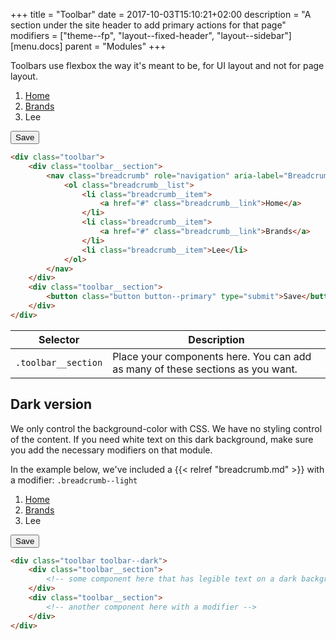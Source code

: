 +++
title = "Toolbar"
date = 2017-10-03T15:10:21+02:00
description = "A section under the site header to add primary actions for that page"
modifiers = ["theme--fp", "layout--fixed-header", "layout--sidebar"]
[menu.docs]
parent = "Modules"
+++

Toolbars use flexbox the way it's meant to be, for UI layout and not for page layout.

<div class="fp-example">
	<div class="toolbar">
		<div class="toolbar__section">
			<nav class="breadcrumb" role="navigation" aria-label="Breadcrumb">
				<ol class="breadcrumb__list">
					<li class="breadcrumb__item">
						<a href="#" class="breadcrumb__link">Home</a>
					</li>
					<li class="breadcrumb__item">
						<a href="#" class="breadcrumb__link">Brands</a>
					</li>
					<li class="breadcrumb__item">Lee</li>
				</ol>
			</nav>
		</div>
		<div class="toolbar__section">
			<button class="button button--primary" type="submit">Save</button>
		</div>
	</div>
</div>

```html
<div class="toolbar">
	<div class="toolbar__section">
		<nav class="breadcrumb" role="navigation" aria-label="Breadcrumb">
			<ol class="breadcrumb__list">
				<li class="breadcrumb__item">
					<a href="#" class="breadcrumb__link">Home</a>
				</li>
				<li class="breadcrumb__item">
					<a href="#" class="breadcrumb__link">Brands</a>
				</li>
				<li class="breadcrumb__item">Lee</li>
			</ol>
		</nav>
	</div>
	<div class="toolbar__section">
		<button class="button button--primary" type="submit">Save</button>
	</div>
</div>
```

<table class="table table--horizontal-borders">
	<thead>
		<tr>
			<th>Selector</th>
			<th>Description</th>
		</tr>
	</thead>
	<tbody>
		<tr>
			<td><code>.toolbar__section</code></td>
			<td>Place your components here. You can add as many of these sections as you want.</td>
		</tr>
	</tbody>
</table>

## Dark version

We only control the background-color with CSS. We have no styling control of the content. If you need
white text on this dark background, make sure you add the necessary modifiers on that module.

In the example below, we've included a {{< relref "breadcrumb.md" >}} with a modifier: `.breadcrumb--light`

<div class="fp-example">
	<div class="toolbar toolbar--dark">
		<div class="toolbar__section">
			<nav class="breadcrumb breadcrumb--light" role="navigation" aria-label="Breadcrumb">
				<ol class="breadcrumb__list ">
					<li class="breadcrumb__item">
						<a href="#" class="breadcrumb__link">Home</a>
					</li>
					<li class="breadcrumb__item">
						<a href="#" class="breadcrumb__link">Brands</a>
					</li>
					<li class="breadcrumb__item">Lee</li>
				</ol>
			</nav>
		</div>
		<div class="toolbar__section">
			<button class="button button--primary" type="submit">Save</button>
		</div>
	</div>
</div>

```html
<div class="toolbar toolbar--dark">
	<div class="toolbar__section">
		<!-- some component here that has legible text on a dark background -->
	</div>
	<div class="toolbar__section">
		<!-- another component here with a modifier -->
	</div>
</div>
```
